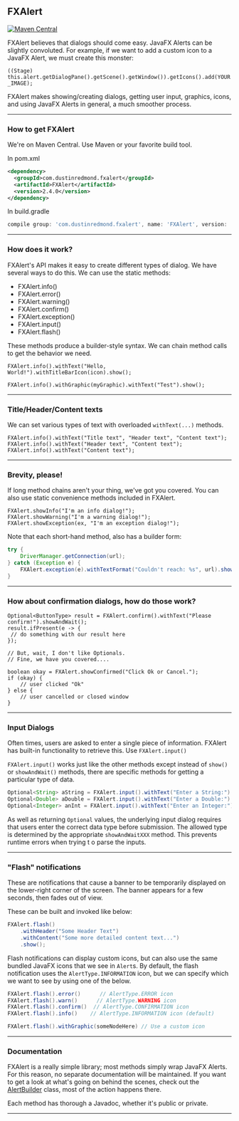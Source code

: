 ## FXAlert

[![Maven Central](https://img.shields.io/maven-central/v/com.dustinredmond.fxalert/FXAlert.svg?label=Maven%20Central)](https://search.maven.org/search?q=g:%22com.dustinredmond.fxalert%22%20AND%20a:%22FXAlert%22)

FXAlert believes that dialogs should come easy. JavaFX Alerts can be slightly convoluted.
For example, if we want to add a custom icon to a JavaFX Alert, we must create this monster:

`((Stage) this.alert.getDialogPane().getScene().getWindow()).getIcons().add(YOUR_IMAGE);`

FXAlert makes showing/creating dialogs, getting user input, graphics, icons, and using
JavaFX Alerts in general, a much smoother process.

---

### How to get FXAlert

We're on Maven Central. Use Maven or your favorite build tool.

In pom.xml
```xml
<dependency>
  <groupId>com.dustinredmond.fxalert</groupId>
  <artifactId>FXAlert</artifactId>
  <version>2.4.0</version>
</dependency>
```

In build.gradle
```groovy
compile group: 'com.dustinredmond.fxalert', name: 'FXAlert', version: '2.4.0'
```

---

### How does it work?

FXAlert's API makes it easy to create different types of dialog. We have several ways to do this.
We can use the static methods:

 - FXAlert.info()
 - FXAlert.error()
 - FXAlert.warning()
 - FXAlert.confirm()
 - FXAlert.exception()
 - FXAlert.input()
 - FXAlert.flash()
 
These methods produce a builder-style syntax.
We can chain method calls to get the behavior we need.

`FXAlert.info().withText("Hello, World!").withTitleBarIcon(icon).show();`

`FXAlert.info().withGraphic(myGraphic).withText("Test").show();`

---

### Title/Header/Content texts

We can set various types of text with overloaded `withText(...)` methods.

```
FXAlert.info().withText("Title text", "Header text", "Content text");
FXAlert.info().withText("Header text", "Content text");
FXAlert.info().withText("Content text");
```

---

### Brevity, please!

If long method chains aren't your thing, we've got you covered. You can also use static convenience
methods included in FXAlert. 

```
FXAlert.showInfo("I'm an info dialog!");
FXAlert.showWarning("I'm a warning dialog!");
FXAlert.showException(ex, "I'm an exception dialog!");
```

Note that each short-hand method, also has a builder form:
```java
try {
    DriverManager.getConnection(url);
} catch (Exception e) {
    FXAlert.exception(e).withTextFormat("Couldn't reach: %s", url).show();
}
```

---

### How about confirmation dialogs, how do those work?

```
Optional<ButtonType> result = FXAlert.confirm().withText("Please confirm!").showAndWait();
result.ifPresent(e -> {
 // do something with our result here
});

// But, wait, I don't like Optionals.
// Fine, we have you covered....

boolean okay = FXAlert.showConfirmed("Click Ok or Cancel.");
if (okay) {
    // user clicked "Ok"
} else {
    // user cancelled or closed window
}
```
---

### Input Dialogs

Often times, users are asked to enter a single piece of information.
FXAlert has built-in functionality to retrieve this. Use `FXAlert.input()`

`FXAlert.input()` works just like the other methods except instead of 
`show()` or `showAndWait()` methods, there are specific methods for getting
a particular type of data.

```java
Optional<String> aString = FXAlert.input().withText("Enter a String:").showAndWaitString();
Optional<Double> aDouble = FXAlert.input().withText("Enter a Double:").showAndWaitDouble();
Optional<Integer> anInt = FXAlert.input().withText("Enter an Integer:").showAndWaitInteger();
```

As well as returning `Optional` values, the underlying input dialog requires that
users enter the correct data type before submission. The allowed type is determined 
by the appropriate `showAndWaitXXX` method. This prevents runtime errors when trying t
o parse the inputs.

---

### "Flash" notifications

These are notifications that cause a banner to be temporarily displayed on the lower-right
corner of the screen. The banner appears for a few seconds, then fades out of view.

These can be built and invoked like below:

```java
FXAlert.flash()
    .withHeader("Some Header Text")
    .withContent("Some more detailed content text...")
    .show();
```

Flash notifications can display custom icons, but can also use the same bundled JavaFX
icons that we see in `Alert`s. By default, the flash notification uses the `AlertType.INFORMATION`
icon, but we can specify which we want to see by using one of the below.

```java
FXAlert.flash().error()      // AlertType.ERROR icon
FXAlert.flash().warn()      // AlertType.WARNING icon
FXAlert.flash().confirm()  // AlertType.CONFIRMATION icon
FXAlert.flash().info()    // AlertType.INFORMATION icon (default)

FXAlert.flash().withGraphic(someNodeHere) // Use a custom icon
```

---

### Documentation

FXAlert is a really simple library; most methods simply wrap JavaFX Alerts. For this reason,
no separate documentation will be maintained. If you want to get a look at what's going on behind
the scenes, check out the [AlertBuilder](./src/main/java/com/dustinredmond/fxalert/AlertBuilder.java)
class, most of the action happens there.

Each method has thorough a Javadoc, whether it's public or private.

---
